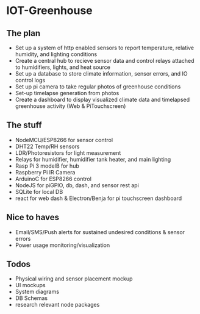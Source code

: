 # IOT-Greenhouse

## The plan
- Set up a system of http enabled sensors to report temperature, relative humidity, and lighting conditions
- Create a central hub to recieve sensor data and control relays attached to humidifiers, lights, and heat source
- Set up a database to store climate information, sensor errors, and IO control logs
- Set up pi camera to take regular photos of greenhouse conditions
- Set-up timelapse generation from photos
- Create a dashboard to display visualized climate data and timelapsed greenhouse activity (Web & PiTouchscreen)

## The stuff
- NodeMCU/ESP8266 for sensor control
- DHT22 Temp/RH sensors
- LDR/Photoresistors for light measurement
- Relays for humidifier, humidifier tank heater, and main lighting
- Rasp Pi 3 modelB for hub
- Raspberry Pi IR Camera
- ArduinoC for ESP8266 control
- NodeJS for piGPIO, db, dash, and sensor rest api
- SQLite for local DB
- react for web dash & Electron/Benja for pi touchscreen dashboard

## Nice to haves
- Email/SMS/Push alerts for sustained undesired conditions & sensor errors
- Power usage monitoring/visualization

## Todos
- Physical wiring and sensor placement mockup
- UI mockups
- System diagrams
- DB Schemas
- research relevant node packages
